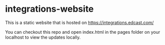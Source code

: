 # integrations-website

This is a static website that is hosted on https://integrations.edcast.com/

You can checkout this repo and open index.html in the pages folder on your localhost to view the updates locally.
